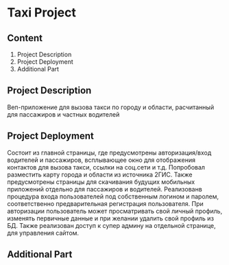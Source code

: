 # Taxi Project
## Content
1. Project Description
2. Project Deployment
3. Additional Part

## Project Description
Веп-приложение для вызова такси по городу и области, расчитанный для пассажиров и частных водителей

## Project Deployment
Состоит из главной страницы, где предусмотрены авторизация/вход водителей и пассажиров, всплывающее окно для отображения контактов для вызова такси, ссылки на соц.сети и т.д. Попробовал разместить карту города и области из источника 2ГИС. Также предусмотрены страницы для скачивания будущих мобильных приложений отдельно для пассажиров и водителей. Реализованв процедура входа пользователей под собственным логином и паролем, соответственно предварительная регистрация пользователя. При авторизации пользователь может просматривать свой личный профиль, изменять первичные данные и при желании удалить свой профиль из БД. Также реализован доступ к супер админу на отдельной странице, для управления сайтом.

## Additional Part
